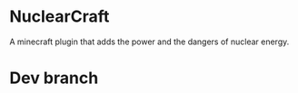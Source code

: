 # NuclearCraft
A minecraft plugin that adds the power and the dangers of nuclear energy.


# Dev branch
